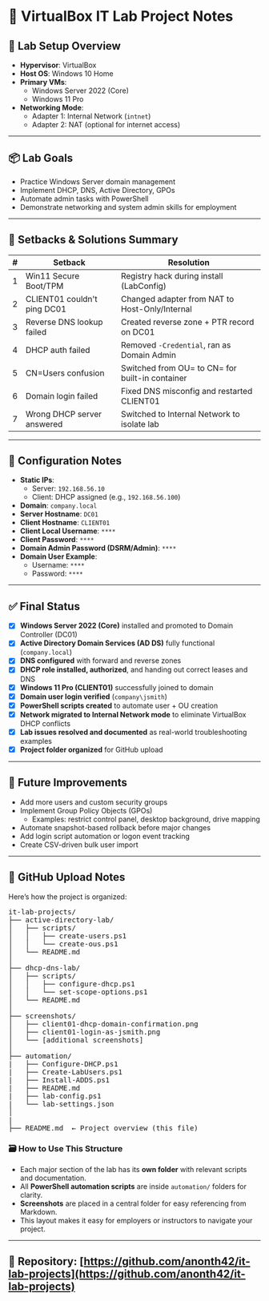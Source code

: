 # 🧪 VirtualBox IT Lab Project Notes

## 🔧 Lab Setup Overview

- **Hypervisor**: VirtualBox  
- **Host OS**: Windows 10 Home  
- **Primary VMs**:
  - Windows Server 2022 (Core)
  - Windows 11 Pro  
- **Networking Mode**:
  - Adapter 1: Internal Network (`intnet`)
  - Adapter 2: NAT (optional for internet access)

---

## 📦 Lab Goals

- Practice Windows Server domain management  
- Implement DHCP, DNS, Active Directory, GPOs  
- Automate admin tasks with PowerShell  
- Demonstrate networking and system admin skills for employment

---

## 📌 Setbacks & Solutions Summary

| # | Setback                           | Resolution                                               |
|---|-----------------------------------|----------------------------------------------------------|
| 1 | Win11 Secure Boot/TPM            | Registry hack during install (LabConfig)                 |
| 2 | CLIENT01 couldn't ping DC01      | Changed adapter from NAT to Host-Only/Internal           |
| 3 | Reverse DNS lookup failed        | Created reverse zone + PTR record on DC01                |
| 4 | DHCP auth failed                 | Removed `-Credential`, ran as Domain Admin               |
| 5 | CN=Users confusion               | Switched from OU= to CN= for built-in container          |
| 6 | Domain login failed              | Fixed DNS misconfig and restarted CLIENT01               |
| 7 | Wrong DHCP server answered       | Switched to Internal Network to isolate lab              |

---

## 🧰 Configuration Notes

- **Static IPs**:
  - Server: `192.168.56.10`
  - Client: DHCP assigned (e.g., `192.168.56.100`)
- **Domain**: `company.local`  
- **Server Hostname**: `DC01`  
- **Client Hostname**: `CLIENT01`  
- **Client Local Username**: `****`  
- **Client Password**: `****`  
- **Domain Admin Password (DSRM/Admin)**: `****`  
- **Domain User Example**:
  - Username: `****`
  - Password: `****`

---

## ✅ Final Status

- [x] **Windows Server 2022 (Core)** installed and promoted to Domain Controller (DC01)  
- [x] **Active Directory Domain Services (AD DS)** fully functional (`company.local`)  
- [x] **DNS configured** with forward and reverse zones  
- [x] **DHCP role installed, authorized**, and handing out correct leases and DNS  
- [x] **Windows 11 Pro (CLIENT01)** successfully joined to domain  
- [x] **Domain user login verified** (`company\jsmith`)  
- [x] **PowerShell scripts created** to automate user + OU creation  
- [x] **Network migrated to Internal Network mode** to eliminate VirtualBox DHCP conflicts  
- [x] **Lab issues resolved and documented** as real-world troubleshooting examples  
- [x] **Project folder organized** for GitHub upload  

---

## 📝 Future Improvements

- Add more users and custom security groups  
- Implement Group Policy Objects (GPOs)  
  - Examples: restrict control panel, desktop background, drive mapping  
- Automate snapshot-based rollback before major changes  
- Add login script automation or logon event tracking  
- Create CSV-driven bulk user import  

---

## 📂 GitHub Upload Notes

Here’s how the project is organized:

<pre>
it-lab-projects/
├── active-directory-lab/
│   ├── scripts/
│   │   ├── create-users.ps1
│   │   └── create-ous.ps1
│   └── README.md
│
├── dhcp-dns-lab/
│   ├── scripts/
│   │   ├── configure-dhcp.ps1
│   │   └── set-scope-options.ps1
│   └── README.md
│
├── screenshots/
│   ├── client01-dhcp-domain-confirmation.png
│   ├── client01-login-as-jsmith.png
│   └── [additional screenshots]
│
├── automation/
|   ├── Configure-DHCP.ps1
|   ├── Create-LabUsers.ps1
|   ├── Install-ADDS.ps1
|   ├── README.md
|   ├── lab-config.ps1
|   └── lab-settings.json
│
|
├── README.md  ← Project overview (this file) 
</pre>

### 🗃️ How to Use This Structure

- Each major section of the lab has its **own folder** with relevant scripts and documentation.
- All **PowerShell automation scripts** are inside `automation/` folders for clarity.
- **Screenshots** are placed in a central folder for easy referencing from Markdown.
- This layout makes it easy for employers or instructors to navigate your project.

---

## 🔗 Repository: [https://github.com/anonth42/it-lab-projects](https://github.com/anonth42/it-lab-projects)
